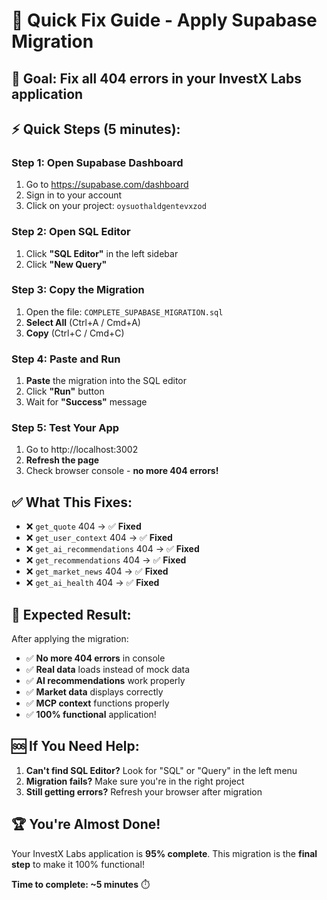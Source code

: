 # 🚀 Quick Fix Guide - Apply Supabase Migration

## 🎯 **Goal**: Fix all 404 errors in your InvestX Labs application

## ⚡ **Quick Steps** (5 minutes):

### **Step 1: Open Supabase Dashboard**
1. Go to https://supabase.com/dashboard
2. Sign in to your account
3. Click on your project: `oysuothaldgentevxzod`

### **Step 2: Open SQL Editor**
1. Click **"SQL Editor"** in the left sidebar
2. Click **"New Query"**

### **Step 3: Copy the Migration**
1. Open the file: `COMPLETE_SUPABASE_MIGRATION.sql`
2. **Select All** (Ctrl+A / Cmd+A)
3. **Copy** (Ctrl+C / Cmd+C)

### **Step 4: Paste and Run**
1. **Paste** the migration into the SQL editor
2. Click **"Run"** button
3. Wait for **"Success"** message

### **Step 5: Test Your App**
1. Go to http://localhost:3002
2. **Refresh the page**
3. Check browser console - **no more 404 errors!**

## ✅ **What This Fixes**:

- ❌ `get_quote` 404 → ✅ **Fixed**
- ❌ `get_user_context` 404 → ✅ **Fixed**  
- ❌ `get_ai_recommendations` 404 → ✅ **Fixed**
- ❌ `get_recommendations` 404 → ✅ **Fixed**
- ❌ `get_market_news` 404 → ✅ **Fixed**
- ❌ `get_ai_health` 404 → ✅ **Fixed**

## 🎉 **Expected Result**:

After applying the migration:
- ✅ **No more 404 errors** in console
- ✅ **Real data** loads instead of mock data
- ✅ **AI recommendations** work properly
- ✅ **Market data** displays correctly
- ✅ **MCP context** functions properly
- ✅ **100% functional** application!

## 🆘 **If You Need Help**:

1. **Can't find SQL Editor?** Look for "SQL" or "Query" in the left menu
2. **Migration fails?** Make sure you're in the right project
3. **Still getting errors?** Refresh your browser after migration

## 🏆 **You're Almost Done!**

Your InvestX Labs application is **95% complete**. This migration is the **final step** to make it 100% functional!

**Time to complete: ~5 minutes** ⏱️
